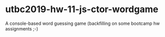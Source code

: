 # utbc2019-hw-11-js-ctor-wordgame
A console-based word guessing game (backfilling on some bootcamp hw assignments ;-)
